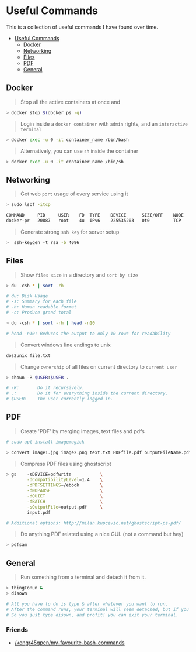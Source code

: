 # Useful Commands

This is a collection of useful commands I have found over time.

- [Useful Commands](#useful-commands)
  - [Docker](#docker)
  - [Networking](#networking)
  - [Files](#files)
  - [PDF](#pdf)
  - [General](#general)

## Docker

> Stop all the active containers at once and

```bash
> docker stop $(docker ps -q)
```

> Login inside a `docker container` with `admin` rights, and an `interactive terminal`

``` bash
> docker exec -u 0 -it container_name /bin/bash
```

> Alternatively, you can use `sh` inside the container

``` bash
> docker exec -u 0 -it container_name /bin/sh
```

## Networking

> Get web `port` usage of every service using it

``` bash
> sudo lsof -itcp

COMMAND     PID     USER    FD  TYPE    DEVICE      SIZE/OFF    NODE    NAME
docker-pr   20887   root    4u  IPv6    225535203   0t0         TCP     *:1883 (LISTEN)
```

> Generate strong `ssh key` for server setup

```bash
>  ssh-keygen -t rsa -b 4096
```

## Files

> Show `files size` in a directory and `sort by size`

```bash
> du -csh * | sort -rh

# du: Disk Usage
# -s: Summary for each file
# -h: Human readable format
# -c: Produce grand total

> du -csh * | sort -rh | head -n10

# head -n10: Reduces the output to only 10 rows for readability
```

> Convert windows line endings to unix

```bash
dos2unix file.txt
```

> Change `ownership` of all files on current directory to `current user`

```bash
> chown -R $USER:$USER .

# -R:		Do it recursively.
# .:		Do it for everything inside the current directory.
# $USER:	The user currently logged in.
```

## PDF

> Create 'PDF' by merging images, text files and pdfs

```bash
# sudo apt install imagemagick

> convert image1.jpg image2.png text.txt PDFfile.pdf outputFileName.pdf
```

> Compress PDF files using ghostscript

```bash
> gs    -sDEVICE=pdfwrite           \
        -dCompatibilityLevel=1.4    \
        -dPDFSETTINGS=/ebook        \
        -dNOPAUSE                   \
        -dQUIET                     \
        -dBATCH                     \
        -sOutputFile=output.pdf     \
        input.pdf

# Additional options: http://milan.kupcevic.net/ghostscript-ps-pdf/
```

> Do anything PDF related using a nice GUI. (not a command but hey)

```bash
> pdfsam
```

## General

> Run something from a terminal and detach it from it.

```bash
> thingToRun &
> disown

# All you have to do is type & after whatever you want to run.
# After the command runs, your terminal will seem detached, but if you exit, your application will be killed.
# So you just type disown, and profit! you can exit your terminal.
```

### Friends
- [/kongr45gpen/my-favourite-bash-commands](https://github.com/kongr45gpen/my-favourite-bash-commands)